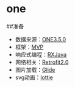 # one
##准备
* 数据来源：[ONE3.5.0](https://github.com/jokermonn/-Api/blob/master/ONEv3.5.0~.md)
* 框架：[MVP](https://github.com/googlesamples/android-architecture/tree/todo-mvp/)
* 响应式编程：[RXJava](http://gank.io/post/560e15be2dca930e00da1083)
* 网络相关：[Retrofit2.0](http://www.jianshu.com/p/3e13e5d34531)
* 图片加载：[Glide](http://www.jianshu.com/p/4a3177b57949)
* svg动画：[lottie](https://github.com/airbnb/lottie-android)

